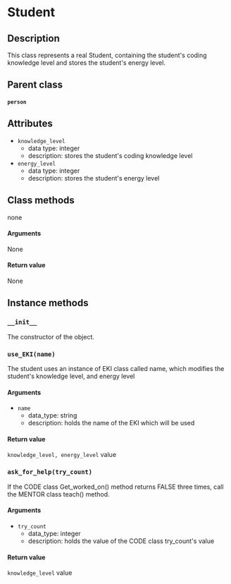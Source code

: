 # Student

## Description
This class represents a real Student, containing the student's coding knowledge level and stores the student's energy level.

## Parent class
#### ```person```

## Attributes

* ```knowledge_level```
  * data type: integer
  * description: stores the student's coding knowledge level
* ```energy_level```
  * data type: integer
  * description: stores the student's energy level

## Class methods
none

#### Arguments
None

#### Return value
None

## Instance methods

### ```__init__```
The constructor of the object.


### ```use_EKI(name)```
The student uses an instance of EKI class called name, which modifies the student's knowledge level, and energy level
#### Arguments    
* ```name```
  * data_type: string
  * description: holds the name of the EKI which will be used

#### Return value
```knowledge_level, energy_level``` value

### ```ask_for_help(try_count)```
If the CODE class Get_worked_on() method returns FALSE three times, call the MENTOR class teach() method.
#### Arguments
* ```try_count```
  * data_type: integer
  * description: holds the value of the CODE class try_count's value

#### Return value
```knowledge_level``` value
